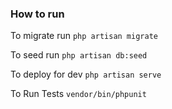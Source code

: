 ### How to run

 To migrate run `php artisan migrate`
 
 To seed run `php artisan db:seed`
 
 To deploy for dev `php artisan serve`
 
 To Run Tests `vendor/bin/phpunit`
